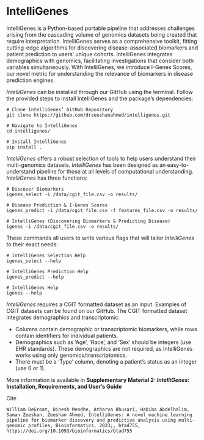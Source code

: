 # IntelliGenes

IntelliGenes is a Python-based portable pipeline that addresses challenges arising from the cascading volume of genomics datasets being created that require interpretation. IntelliGenes serves as a comprehensive toolkit, fitting cutting-edge algorithms for discovering disease-associated biomarkers and patient prediction to users’ unique cohorts. IntelliGenes integrates demographics with genomics, facilitating investigations that consider both variables simultaneously. With IntelliGenes, we introduce I-Genes Scores, our novel metric for understanding the relevance of biomarkers in disease prediction engines.

_IntelliGenes_ can be installed through our GitHub using the terminal. Follow the provided steps to install IntelliGenes and the package’s dependencies: 
```
# Clone IntelliGenes’ GitHub Repository
git clone https://github.com/drzeeshanahmed/intelligenes.git

# Navigate to IntelliGenes
cd intelligenes/

# Install IntelliGenes
pip install .
```

_IntelliGenes_ offers a robust selection of tools to help users understand their multi-genomics datasets. _IntelliGenes_ has been designed as an easy-to-understand pipeline for those at all levels of computational understanding. _IntelliGenes_ has three functions:
```
# Discover Biomarkers
igenes_select -i /data/cgit_file.csv -o results/

# Disease Prediction & I-Genes Scores 
igenes_predict -i /data/cgit_file.csv -f features_file.csv -o results/

# IntelliGenes (Discovering Biomarkers & Predicting Disease) 
igenes -i /data/cgit_file.csv -o results/
```

These commands all users to write various flags that will tailor _IntelliGenes_ to their exact needs: 
```
# IntelliGenes Selection Help
igenes_select --help

# IntelliGenes Prediction Help
igenes_predict --help

# IntelliGenes Help
igenes --help
```

_IntelliGenes_ requires a CGIT formatted dataset as an input. Examples of CGIT datasets can be found on our GitHub. The CGIT formatted dataset integrates demographics and transcriptomic: 
  -	Columns contain demographic or transcriptomic biomarkers, while rows contain identifiers for individual patients. 
  -	Demographics such as ‘Age’, ‘Race’, and ‘Sex’ should be integers (use EHR standards). These demographics are not required, as IntelliGenes works using only genomics/transcriptomics.
  -	There must be a ‘Type’ column, denoting a patient’s status as an integer (use 0 or 1). 

More information is available in **Supplementary Material 2: _IntelliGenes_: Installation, Requirements, and User’s Guide**

Cite
```
William DeGroat, Dinesh Mendhe, Atharva Bhusari, Habiba Abdelhalim, Saman Zeeshan, Zeeshan Ahmed, IntelliGenes: A novel machine learning pipeline for biomarker discovery and predictive analysis using multi-genomic profiles, Bioinformatics, 2023;, btad755, https://doi.org/10.1093/bioinformatics/btad755
```

